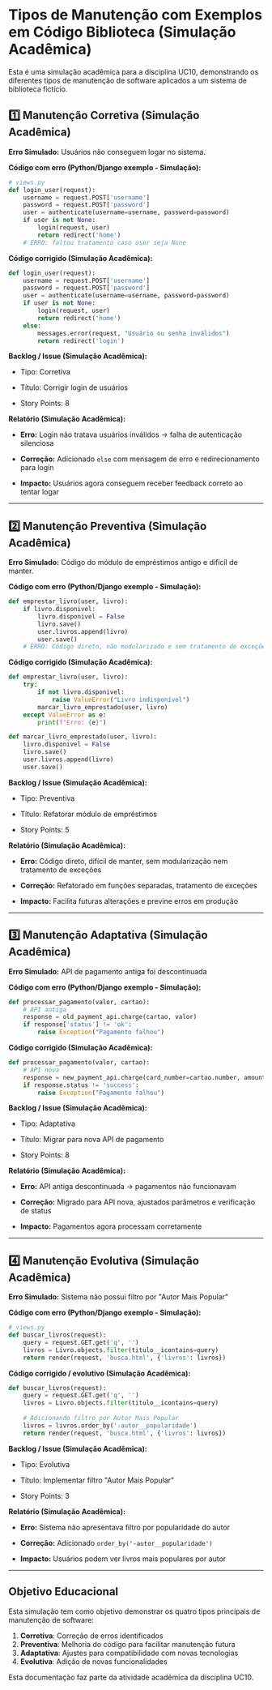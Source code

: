 # Tipos de Manutenção com Exemplos em Código Biblioteca (Simulação Acadêmica)

Esta é uma simulação acadêmica para a disciplina UC10, demonstrando os diferentes tipos de manutenção de software aplicados a um sistema de biblioteca fictício.

## **1️⃣ Manutenção Corretiva (Simulação Acadêmica)**

**Erro Simulado:** Usuários não conseguem logar no sistema.

**Código com erro (Python/Django exemplo - Simulação):**

```python
# views.py
def login_user(request):
    username = request.POST['username']
    password = request.POST['password']
    user = authenticate(username=username, password=password)
    if user is not None:
        login(request, user)
        return redirect('home')
    # ERRO: faltou tratamento caso user seja None
```

**Código corrigido (Simulação Acadêmica):**

```python
def login_user(request):
    username = request.POST['username']
    password = request.POST['password']
    user = authenticate(username=username, password=password)
    if user is not None:
        login(request, user)
        return redirect('home')
    else:
        messages.error(request, "Usuário ou senha inválidos")
        return redirect('login')
```

**Backlog / Issue (Simulação Acadêmica):**

- Tipo: Corretiva
    
- Título: Corrigir login de usuários
    
- Story Points: 8
    

**Relatório (Simulação Acadêmica):**

- **Erro:** Login não tratava usuários inválidos → falha de autenticação silenciosa
    
- **Correção:** Adicionado `else` com mensagem de erro e redirecionamento para login
    
- **Impacto:** Usuários agora conseguem receber feedback correto ao tentar logar
    

---

## **2️⃣ Manutenção Preventiva (Simulação Acadêmica)**

**Erro Simulado:** Código do módulo de empréstimos antigo e difícil de manter.

**Código com erro (Python/Django exemplo - Simulação):**

```python
def emprestar_livro(user, livro):
    if livro.disponivel:
        livro.disponivel = False
        livro.save()
        user.livros.append(livro)
        user.save()
    # ERRO: Código direto, não modularizado e sem tratamento de exceções
```

**Código corrigido (Simulação Acadêmica):**

```python
def emprestar_livro(user, livro):
    try:
        if not livro.disponivel:
            raise ValueError("Livro indisponível")
        marcar_livro_emprestado(user, livro)
    except ValueError as e:
        print(f"Erro: {e}")

def marcar_livro_emprestado(user, livro):
    livro.disponivel = False
    livro.save()
    user.livros.append(livro)
    user.save()
```

**Backlog / Issue (Simulação Acadêmica):**

- Tipo: Preventiva
    
- Título: Refatorar módulo de empréstimos
    
- Story Points: 5
    

**Relatório (Simulação Acadêmica):**

- **Erro:** Código direto, difícil de manter, sem modularização nem tratamento de exceções
    
- **Correção:** Refatorado em funções separadas, tratamento de exceções
    
- **Impacto:** Facilita futuras alterações e previne erros em produção
    

---

## **3️⃣ Manutenção Adaptativa (Simulação Acadêmica)**

**Erro Simulado:** API de pagamento antiga foi descontinuada

**Código com erro (Python/Django exemplo - Simulação):**

```python
def processar_pagamento(valor, cartao):
    # API antiga
    response = old_payment_api.charge(cartao, valor)
    if response['status'] != 'ok':
        raise Exception("Pagamento falhou")
```

**Código corrigido (Simulação Acadêmica):**

```python
def processar_pagamento(valor, cartao):
    # API nova
    response = new_payment_api.charge(card_number=cartao.number, amount=valor)
    if response.status != 'success':
        raise Exception("Pagamento falhou")
```

**Backlog / Issue (Simulação Acadêmica):**

- Tipo: Adaptativa
    
- Título: Migrar para nova API de pagamento
    
- Story Points: 8
    

**Relatório (Simulação Acadêmica):**

- **Erro:** API antiga descontinuada → pagamentos não funcionavam
    
- **Correção:** Migrado para API nova, ajustados parâmetros e verificação de status
    
- **Impacto:** Pagamentos agora processam corretamente
    

---

## **4️⃣ Manutenção Evolutiva (Simulação Acadêmica)**

**Erro Simulado:** Sistema não possui filtro por "Autor Mais Popular"

**Código com erro (Python/Django exemplo - Simulação):**

```python
# views.py
def buscar_livros(request):
    query = request.GET.get('q', '')
    livros = Livro.objects.filter(titulo__icontains=query)
    return render(request, 'busca.html', {'livros': livros})
```

**Código corrigido / evolutivo (Simulação Acadêmica):**

```python
def buscar_livros(request):
    query = request.GET.get('q', '')
    livros = Livro.objects.filter(titulo__icontains=query)
    
    # Adicionando filtro por Autor Mais Popular
    livros = livros.order_by('-autor__popularidade')  
    return render(request, 'busca.html', {'livros': livros})
```

**Backlog / Issue (Simulação Acadêmica):**

- Tipo: Evolutiva
    
- Título: Implementar filtro "Autor Mais Popular"
    
- Story Points: 3
    

**Relatório (Simulação Acadêmica):**

- **Erro:** Sistema não apresentava filtro por popularidade do autor
    
- **Correção:** Adicionado `order_by('-autor__popularidade')`
    
- **Impacto:** Usuários podem ver livros mais populares por autor
    

---

## Objetivo Educacional
Esta simulação tem como objetivo demonstrar os quatro tipos principais de manutenção de software:
1. **Corretiva**: Correção de erros identificados
2. **Preventiva**: Melhoria do código para facilitar manutenção futura
3. **Adaptativa**: Ajustes para compatibilidade com novas tecnologias
4. **Evolutiva**: Adição de novas funcionalidades

Esta documentação faz parte da atividade acadêmica da disciplina UC10.